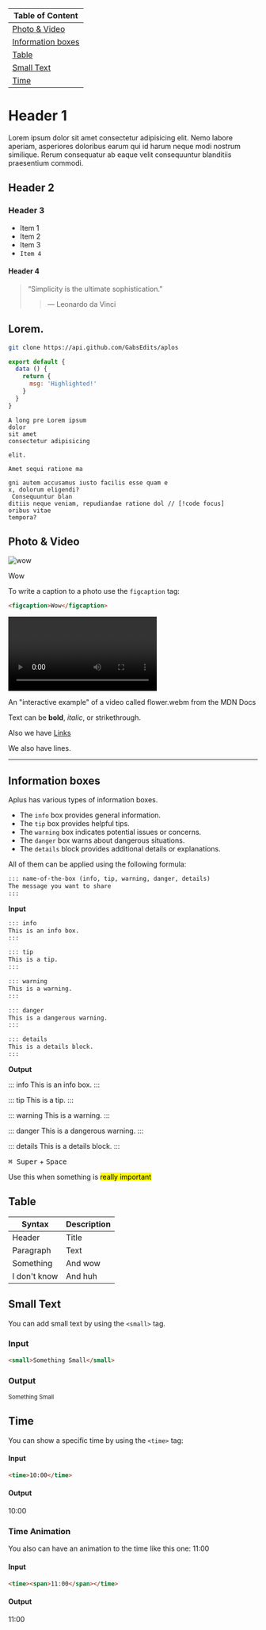 <div class="table-small">

|    Table of Content   |
| --------------------- |
| [Photo & Video](#photo-video) |
| [Information boxes](#information-boxes) |
| [Table](#table) |
| [Small Text](#small-text) |
| [Time](#time) |



</div>

# Header 1

Lorem ipsum dolor sit amet consectetur adipisicing elit. Nemo labore aperiam, asperiores doloribus earum qui id harum neque modi nostrum similique. Rerum consequatur ab eaque velit consequuntur blanditiis praesentium commodi.

## Header 2

### Header 3

- Item 1
- Item 2
- Item 3
- `Item 4`

#### Header 4

> “Simplicity is the ultimate sophistication.”
>
> >  — Leonardo da Vinci

## Lorem.

```bash
git clone https://api.github.com/GabsEdits/aplos
```

```js
export default {
  data () {
    return {
      msg: 'Highlighted!'
    }
  }
}
```

```text
A long pre Lorem ipsum
dolor
sit amet
consectetur adipisicing

elit.

Amet sequi ratione ma

gni autem accusamus iusto facilis esse quam e
x, dolorum eligendi?
 Consequuntur blan
ditiis neque veniam, repudiandae ratione dol // [!code focus]
oribus vitae
tempora?
```

## Photo & Video

![wow](https://images.unsplash.com/photo-1495080600440-47b003ed9521?auto=format&fit=crop&ixid=M3wxMjA3fDB8MHxwaG90by1wYWdlfHx8fGVufDB8fHx8fA%3D%3D&ixlib=rb-4.0.3&q=80&w=2071)

<figcaption>Wow</figcaption>

To write a caption to a photo use the `figcaption` tag:

```html
<figcaption>Wow</figcaption>
```

<video alt="Red flower wakes up" controls="" src="https://interactive-examples.mdn.mozilla.net/media/cc0-videos/flower.webm"></video>

<figcaption>An "interactive example" of a video called flower.webm from the MDN Docs</figcaption>

Text can be **bold**, _italic_, or strikethrough.

Also we have [Links](/)

We also have lines.

---

## Information boxes

 Aplus has various types of information boxes.
  
  - The `info` box provides general information.
  - The `tip` box provides helpful tips.
  - The `warning` box indicates potential issues or concerns.
  - The `danger` box warns about dangerous situations.
  - The `details` block provides additional details or explanations.

All of them can be applied using the following formula:
```md
::: name-of-the-box (info, tip, warning, danger, details)
The message you want to share
:::
```
 


**Input**

```md
::: info
This is an info box.
:::

::: tip
This is a tip.
:::

::: warning
This is a warning.
:::

::: danger
This is a dangerous warning.
:::

::: details
This is a details block.
:::
```

**Output**

::: info
This is an info box.
:::

::: tip
This is a tip.
:::

::: warning
This is a warning.
:::

::: danger
This is a dangerous warning.
:::

::: details
This is a details block.
:::

<kbd>⌘ Super</kbd> + <kbd>Space</kbd>

Use this when something is <mark>really important</mark>

## Table

| Syntax      | Description |
| ----------- | ----------- |
| Header      | Title       |
| Paragraph   | Text        |
| Something   | And wow     |
| I don't know| And huh     |

## Small Text

You can add small text by using the `<small>` tag.

### Input
```html
<small>Something Small</small>
```

### Output
<small>Something Small</small>

## Time

You can show a specific time by using the `<time>` tag:

#### Input
```html
<time>10:00</time>
```

#### Output
<time>10:00</time>

### Time Animation

You also can have an animation to the time like this one: <time><span>11:00</span></time>


#### Input
```html
<time><span>11:00</span></time>
```

#### Output
<time><span>11:00</span></time>

